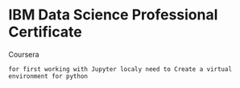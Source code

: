 # IBM Data Science Professional Certificate

Coursera

    for first working with Jupyter localy need to Create a virtual environment for python
